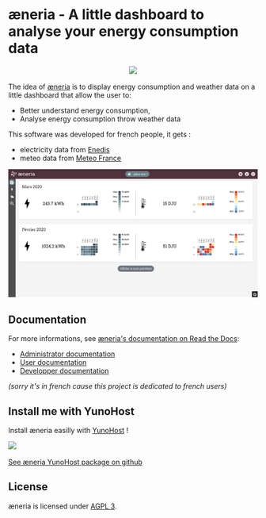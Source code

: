 # æneria - A little dashboard to analyse your energy consumption data

<p align="center">
    <img src="https://aeneria.com/user/pages/02.a-propos/_about/aeneria.png">
</p>

The idea of [æneria](aeneria.com) is to display energy consumption and weather data on a little dashboard that allow the user to:

* Better understand energy consumption,
* Analyse energy consumption throw weather data

This software was developed for french people, it gets :
* electricity data from [Enedis](https://datahub-enedis.fr/data-connect)
* meteo data from [Meteo France](https://donneespubliques.meteofrance.fr/)

![preview](docs/img/dash_accueil.png "Homepage")

## Documentation

For more informations, see [æneria's documentation on Read the Docs](https://docs.aeneria.com/):

* [Administrator documentation](https://docs.aeneria.com/fr/latest/administrateur.html)
* [User documentation](https://docs.aeneria.com/fr/latest/utilisateur.html)
* [Developper documentation](https://docs.aeneria.com/fr/latest/developpeur.html)

*(sorry it's in french cause this project is dedicated to french users)*

## Install me with YunoHost

Install æneria easilly with [YunoHost](https://yunohost.org/) !

[![](https://install-app.yunohost.org/install-with-yunohost.png)](https://install-app.yunohost.org/?app=aeneria)

[See æneria YunoHost package on github](https://github.com/YunoHost-Apps/aeneria_ynh)

## License

æneria is licensed under [AGPL 3](LICENSE).